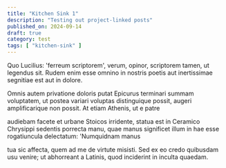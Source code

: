 ```yaml
---
title: "Kitchen Sink 1"
description: "Testing out project-linked posts"
published_on: 2024-09-14
draft: true
category: test
tags: [ "kitchen-sink" ]
---
```

Quo Lucilius: 'ferreum scriptorem', verum, opinor, scriptorem tamen, ut legendus sit. Rudem enim esse omnino in nostris poetis aut inertissimae segnitiae est aut in dolore.

Omnis autem privatione doloris putat Epicurus terminari summam voluptatem, ut postea variari voluptas distinguique possit, augeri amplificarique non possit. At etiam Athenis, ut e patre

audiebam facete et urbane Stoicos irridente, statua est in Ceramico Chrysippi sedentis porrecta manu, quae manus significet illum in hae esse rogatiuncula delectatum: 'Numquidnam manus

tua sic affecta, quem ad me de virtute misisti. Sed ex eo credo quibusdam usu venire; ut abhorreant a Latinis, quod inciderint in inculta quaedam.
